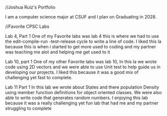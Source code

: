//Joshua Ruiz's Portfolio

I am a computer science major at CSUF and I plan on Graduating in 2028.

//Favorite CPSC Labs

Lab 4, Part 1
One of my Favorite labs was lab 4 this is where we had to use the edit-compile-run -test-release cycle to write a line of code. I liked this la because this is when i started to get more used to coding and my partner was teaching me alot and helping me get used to it

Lab 10, part 1
One of my other Favorite labs was lab 10, In this la we wrote code using 2D vectors and we were able to use Unit test to help guide us in developing our projects. I liked this because it was a good mix of challenging yet fast to complete.

Lab 11 Part 1
In this lab we wrote about States and there population Density using member function definitions for object oriented classes. We were also able to write code that generates random numbers. I enjoying this lab because it was a really challenging yet fun lab that had me and my partner struggling to complete
